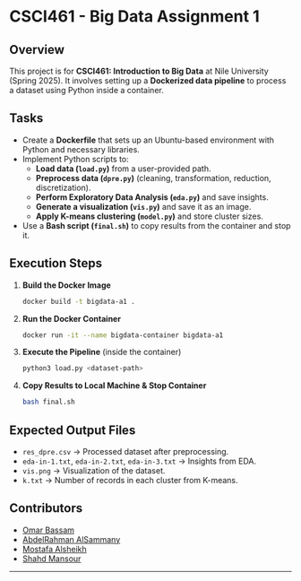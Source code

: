 # CSCI461 - Big Data Assignment 1

## Overview

This project is for **CSCI461: Introduction to Big Data** at Nile University (Spring 2025). It involves setting up a **Dockerized data pipeline** to process a dataset using Python inside a container.

## Tasks

- Create a **Dockerfile** that sets up an Ubuntu-based environment with Python and necessary libraries.
- Implement Python scripts to:
  - **Load data (`load.py`)** from a user-provided path.
  - **Preprocess data (`dpre.py`)** (cleaning, transformation, reduction, discretization).
  - **Perform Exploratory Data Analysis (`eda.py`)** and save insights.
  - **Generate a visualization (`vis.py`)** and save it as an image.
  - **Apply K-means clustering (`model.py`)** and store cluster sizes.
- Use a **Bash script (`final.sh`)** to copy results from the container and stop it.

## Execution Steps

1. **Build the Docker Image**

   ```sh
   docker build -t bigdata-a1 .  
   ```

2. **Run the Docker Container**

   ```sh
   docker run -it --name bigdata-container bigdata-a1  
   ```

3. **Execute the Pipeline** (inside the container)

   ```sh
   python3 load.py <dataset-path>  
   ```

4. **Copy Results to Local Machine & Stop Container**

   ```sh
   bash final.sh  
   ```

## Expected Output Files

- `res_dpre.csv` → Processed dataset after preprocessing.
- `eda-in-1.txt`, `eda-in-2.txt`, `eda-in-3.txt` → Insights from EDA.
- `vis.png` → Visualization of the dataset.
- `k.txt` → Number of records in each cluster from K-means.

## Contributors

- [Omar Bassam](https://github.com/your-github-username)  
- [AbdelRahman AlSammany](https://github.com/Sammany1)  
- [Mostafa Alsheikh](https://github.com/Mostafa-alsheikh)
- [Shahd Mansour]()  

---

